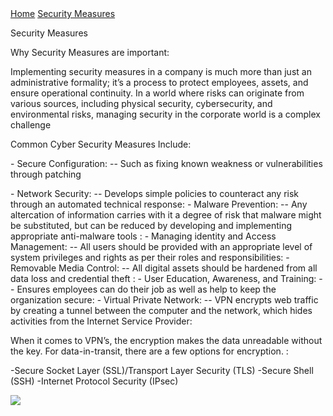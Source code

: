<!DOCTYPE html>
<html lang="en">
<head>
    <meta charset="UTF-8">
    <meta name="viewport" content="width=device-width, initial-scale=1.0">
    <title>About Us</title>
	<link rel = "stylesheet" href = "https://cse005.github.io/style.css"/>
</head>
<body>
  <nav> 
    <a href = "https://cse005.github.io/website.html">Home</a>
    <a href = "https://cse005.github.io/.html">Security Measures</a>
  </nav>
   <p>Security Measures </p>
    <p>Why Security Measures are important:</p>
	<p>Implementing security measures in a company is much more than just an administrative formality;
		it’s a process to protect employees, assets, and ensure operational continuity. 
		In a world where risks can originate from various sources, including physical security, cybersecurity, and environmental risks,
		managing security in the corporate world is a complex challenge 
	</p>
	<p> Common Cyber Security Measures Include: </p>
	</p> - Secure Configuration:
	    -- Such as fixing known weakness or vulnerabilities through patching</p>
	 - Network Security:
	    -- Develops simple policies to counteract any risk through an automated technical response: 
	 - Malware Prevention: 
	    -- Any altercation of information carries with it a degree of risk that malware might be substituted,
		  but can be reduced by developing and implementing appropriate anti-malware tools :
	 - Managing identity and Access Management: 
	    -- All users should be provided with an appropriate level of system privileges and rights as per their roles and responsibilities: 
	 - Removable Media Control: 
	   -- All digital assets should be hardened from all data loss and credential theft : 
	 - User Education, Awareness, and Training: 
	   -- Ensures employees can do their job as well as help to keep the organization secure: 
	 - Virtual Private Network: 
	   -- VPN encrypts web traffic by creating a tunnel between the computer and the network, which hides activities from the Internet Service Provider: 
	 </p>
	 <p>When it comes to VPN’s, the encryption makes the data unreadable without the key. For data-in-transit, there are a few options for encryption. :
	<p> 	-Secure Socket Layer (SSL)/Transport Layer Security (TLS) 
		-Secure Shell (SSH) 
		-Internet Protocol Security (IPsec) 
	</p>
	<img src = "https://github.com/mimi-w458/cse005.github.io.wiki.git">
 
